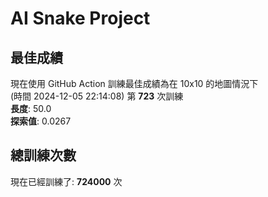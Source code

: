 
# AI Snake Project

## **最佳成績**











































現在使用 GitHub Action 訓練最佳成績為在 10x10 的地圖情況下  
(時間 2024-12-05 22:14:08) 第 **723** 次訓練  
**長度**: 50.0  
**探索值**: 0.0267























































































## 總訓練次數
現在已經訓練了: **724000** 次
